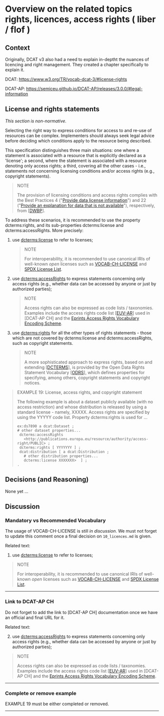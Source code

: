 # Overview on the related topics rights, licences, access rights ( liber / flof )

## Context

Originally, DCAT v3 also had a need to explain in-deptht the nuances of licencing and right management. They created a chapter specifically to explain it.

DCAT: https://www.w3.org/TR/vocab-dcat-3/#license-rights

DCAT-AP: https://semiceu.github.io/DCAT-AP/releases/3.0.0/#legal-information

## License and rights statements

*This section is non-normative.*

Selecting the right way to express conditions for access to and re-use of resources can be complex. Implementers should always seek legal advice before deciding which conditions apply to the resource being described.

This specification distinguishes three main situations: one where a statement is associated with a resource that is explicitly declared as a 'license'; a second, where the statement is associated with a resource denoting only access rights; a third, covering all the other cases - i.e., statements not concerning licensing conditions and/or access rights (e.g., copyright statements).

> NOTE
> 
> The provision of licensing conditions and access rights complies with the Best Practices 4 ("[Provide data license information](https://www.w3.org/TR/dwbp/#licenses)") and 22 ("[Provide an explanation for data that is not available](https://www.w3.org/TR/dwbp/#DataUnavailabilityReference)"), respectively, from [[DWBP](https://www.w3.org/TR/vocab-dcat-3/#bib-dwbp)].

To address these scenarios, it is recommended to use the property dcterms:rights, and its sub-properties dcterms:license and dcterms:accessRights. More precisely:

1. use [dcterms:license](https://www.dublincore.org/specifications/dublin-core/dcmi-terms/#http://purl.org/dc/terms/license) to refer to licenses;

    > NOTE
    > 
    > For interoperability, it is recommended to use canonical IRIs of well-known *open* licenses such as [VOCAB-CH-LICENSE](https://www.dcat-ap.ch/vocabulary/licenses/20240716.html) and [SPDX License List](https://spdx.org/licenses/).


2. use [dcterms:accessRights](https://www.dublincore.org/specifications/dublin-core/dcmi-terms/#http://purl.org/dc/terms/accessRights) to express statements concerning only access rights (e.g., whether data can be accessed by anyone or just by authorized parties);

    > NOTE
    >
    > Access rights can also be expressed as code lists / taxonomies. Examples include the access rights code list [[EUV-AR](http://publications.europa.eu/resource/authority/access-right)] used in [DCAT-AP CH] and the [Eprints Access Rights Vocabulary Encoding Scheme](http://purl.org/eprint/accessRights/).


3. use [dcterms:rights](https://www.dublincore.org/specifications/dublin-core/dcmi-terms/#http://purl.org/dc/terms/rights) for all the other types of rights statements - those which are not covered by dcterms:license and dcterms:accessRights, such as copyright statements.

    > NOTE
    > 
    > A more sophisticated approach to express rights, based on and extending [[DCTERMS](https://www.w3.org/TR/vocab-dcat-3/#bib-dcterms)], is provided by the Open Data Rights Statement Vocabulary [[ODRS](https://www.w3.org/TR/vocab-dcat-3/#bib-odrs)], which defines properties for specifying, among others, copyright statements and copyright notices.


> EXAMPLE 19: License, access rights, and copyright statement
>
> The following example is about a dataset publicly available (with no access restriction) and whose distribution is released by using a standard license - namely, XXXXX. Access rights are specified by using the YYYYY code list. Property dcterms:rights is used for ...
>
> 
> ```
> ex:ds7890 a dcat:Dataset ;
> # other dataset properties...
>  dcterms:accessRights 
>    <http://publications.europa.eu/resource/authority/access-right/PUBLIC> ;
>  dcterms:rights [ YYYYYYY ] ;
>  dcat:distribution [ a dcat:Distribution ;
>    # other distribution properties...
>    dcterms:license XXXXXXX>  ] ;
>.
> ```
>





## Decisions (and Reasoning)
None yet ...

## Discussion

### Mandatory vs Recommended Vocabulary

The usage of VOCAB-CH-LICENSE is still *in discussion*. We must not forget to update this comment once a final decision on `10_licences.md` is given.

Related text:


1. use [dcterms:license](https://www.dublincore.org/specifications/dublin-core/dcmi-terms/#http://purl.org/dc/terms/license) to refer to licenses;

> NOTE
> 
> For interoperability, it is recommended to use canonical IRIs of well-known *open* licenses such as [VOCAB-CH-LICENSE](https://www.dcat-ap.ch/vocabulary/licenses/20240716.html) and [SPDX License List](https://spdx.org/licenses/).
---

### Link to DCAT-AP CH

Do not forget to add the link to [DCAT-AP CH] documentation once we have an official and final URL for it.

Related text:

2. use [dcterms:accessRights](https://www.dublincore.org/specifications/dublin-core/dcmi-terms/#http://purl.org/dc/terms/accessRights) to express statements concerning only access rights (e.g., whether data can be accessed by anyone or just by authorized parties);

> NOTE
>
> Access rights can also be expressed as code lists / taxonomies. Examples include the access rights code list [[EUV-AR](http://publications.europa.eu/resource/authority/access-right)] used in [DCAT-AP CH] and the [Eprints Access Rights Vocabulary Encoding Scheme](http://purl.org/eprint/accessRights/).
---

### Complete or remove example

EXAMPLE 19 must be either completed or removed.

---
